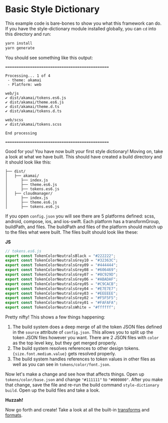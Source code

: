 # Basic Style Dictionary

This example code is bare-bones to show you what this framework can do. If you have the style-dictionary module installed globally, you can `cd` into this directory and run:
```bash
yarn install
yarn generate
```

You should see something like this output:
```
==============================================

Processing... 1 of 4
 - theme: akamai
 - Platform: web

web/js
✔︎ dist/akamai/tokens.es6.js
✔︎ dist/akamai/theme.es6.js
✔︎ dist/akamai/theme.d.ts
✔︎ dist/akamai/tokens.d.ts

web/scss
✔︎ dist/akamai/tokens.scss

End processing

==============================================
```

Good for you! You have now built your first style dictionary! Moving on, take a look at what we have built. This should have created a build directory and it should look like this:
```
├── dist/
│   ├── akamai/
│      ├── index.js
│      ├── theme.es6.js
│      ├── tokens.es6.js
│   ├── cloudmanager/
│      ├── index.js
│      ├── theme.es6.js
│      ├── tokens.es6.js
```

If you open `config.json` you will see there are 5 platforms defined: scss, android, compose, ios, and ios-swift. Each platform has a transformGroup, buildPath, and files. The buildPath and files of the platform should match up to the files what were built. The files built should look like these:

**JS**
```js
// tokens.es6.js
export const TokenColorNeutralsBlack = "#222222";
export const TokenColorNeutralsGrey10 = "#32363C";
export const TokenColorNeutralsGrey09 = "#444444";
export const TokenColorNeutralsGrey08 = "#606469";
export const TokenColorNeutralsGrey07 = "#8C929D";
export const TokenColorNeutralsGrey06 = "#ABADAF";
export const TokenColorNeutralsGrey05 = "#C9CACB";
export const TokenColorNeutralsGrey04 = "#E7E7E7";
export const TokenColorNeutralsGrey03 = "#EEEEEE";
export const TokenColorNeutralsGrey02 = "#F5F5F5";
export const TokenColorNeutralsGrey01 = "#FAFAFA";
export const TokenColorNeutralsWhite = "#ffffff";
```

Pretty nifty! This shows a few things happening:
1. The build system does a deep merge of all the token JSON files defined in the `source` attribute of `config.json`. This allows you to split up the token JSON files however you want. There are 2 JSON files with `color` as the top level key, but they get merged properly.
1. The build system resolves references to other design tokens. `{size.font.medium.value}` gets resolved properly.
1. The build system handles references to token values in other files as well as you can see in `tokens/color/font.json`.

Now let's make a change and see how that affects things. Open up `tokens/color/base.json` and change `"#111111"` to `"#000000"`. After you make that change, save the file and re-run the build command `style-dictionary build`. Open up the build files and take a look.

**Huzzah!**

Now go forth and create! Take a look at all the built-in [transforms](https://amzn.github.io/style-dictionary/#/transforms?id=pre-defined-transforms) and [formats](https://amzn.github.io/style-dictionary/#/formats?id=pre-defined-formats).
